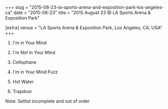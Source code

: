 +++
slug = "2015-08-23-la-sports-arena-and-exposition-park-los-angeles-ca"
date = "2015-08-23"
title = "2015 August 23 @ LA Sports Arena & Exposition Park"

[extra]
venue = "LA Sports Arena & Exposition Park, Los Angeles, CA, USA"
+++

 1. I'm in Your Mind

 2. I'm Not in Your Mind

 3. Cellophane

 4. I'm in Your Mind Fuzz

 5. Hot Water

 6. Trapdoor


Note: Setlist incomplete and out of order
